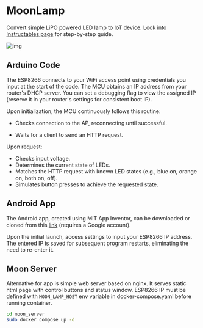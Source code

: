 # MoonLamp

Convert simple LiPO powered LED lamp to IoT device. Look into [Instructables page](https://www.instructables.com/IoT-Moon-Lamp/) for step-by-step guide.

![img](https://content.instructables.com/F2Q/JU81/JYSZ803Q/F2QJU81JYSZ803Q.jpg?auto=webp&frame=1&width=1024&height=1024&fit=bounds&md=e45a99748e1cefee87893ef683b6f787)

## Arduino Code

The ESP8266 connects to your WiFi access point using credentials you input at the start of the code. The MCU obtains an IP address from your router's DHCP server. You can set a debugging flag to view the assigned IP (reserve it in your router's settings for consistent boot IP).

Upon initialization, the MCU continuously follows this routine:

- Checks connection to the AP, reconnecting until successful.

- Waits for a client to send an HTTP request.

Upon request:

- Checks input voltage.
- Determines the current state of LEDs.
- Matches the HTTP request with known LED states (e.g., blue on, orange on, both on, off).
- Simulates button presses to achieve the requested state.

## Android App

The Android app, created using MIT App Inventor, can be downloaded or cloned from this [link](http://ai2.appinventor.mit.edu/?galleryId=6339320163205120) (requires a Google account).

Upon the initial launch, access settings to input your ESP8266 IP address. The entered IP is saved for subsequent program restarts, eliminating the need to re-enter it.

## Moon Server

Alternative for app is simple web server based on nginx.
It serves static html page with control buttons and status window.
ESP8266 IP must be defined with `MOON_LAMP_HOST` env variable in docker-compose.yaml before running container.

```bash
cd moon_server
sudo docker compose up -d
```
